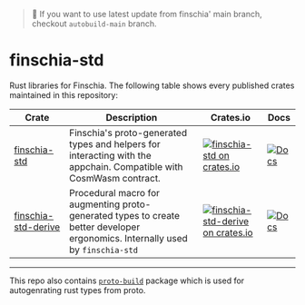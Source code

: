 > :information_desk_person: If you want to use latest update from finschia' main branch, checkout `autobuild-main` branch.

# finschia-std

Rust libraries for Finschia. The following table shows every published crates maintained in this repository:

| Crate                                             | Description                                                                                                                                                            | Crates.io                                                                                                                                 | Docs                                                                                        |
| ------------------------------------------------- | ---------------------------------------------------------------------------------------------------------------------------------------------------------------------- | ----------------------------------------------------------------------------------------------------------------------------------------- | ------------------------------------------------------------------------------------------- |
| [finschia-std](packages/finschia-std)               | Finschia's proto-generated types and helpers for interacting with the appchain. Compatible with CosmWasm contract.                                                      | [![finschia-std on crates.io](https://img.shields.io/crates/v/finschia-std.svg)](https://crates.io/crates/finschia-std)                      | [![Docs](https://docs.rs/finschia-std/badge.svg)](https://docs.rs/finschia-std)               |
| [finschia-std-derive](packages/finschia-std-derive) | Procedural macro for augmenting proto-generated types to create better developer ergonomics. Internally used by `finschia-std`                                          | [![finschia-std-derive on crates.io](https://img.shields.io/crates/v/finschia-std-derive.svg)](https://crates.io/crates/finschia-std-derive) | [![Docs](https://docs.rs/finschia-std-derive/badge.svg)](https://docs.rs/finschia-std-derive) |
---

This repo also contains [`proto-build`](./packages/proto-build) package which is used for autogenrating rust types from proto.
